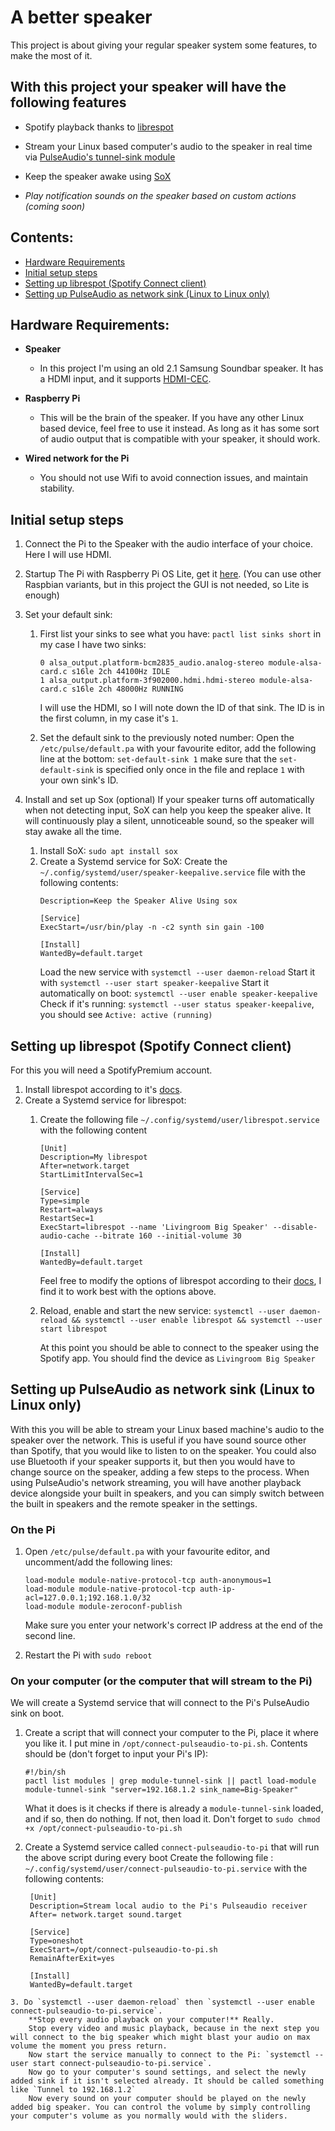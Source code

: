 
# A better speaker

  

This project is about giving your regular speaker system some features, to make the most of it.

## With this project your speaker will have the following features

- Spotify playback thanks to [librespot](https://github.com/librespot-org/librespot)

- Stream your Linux based computer's audio to the speaker in real time via [PulseAudio's tunnel-sink module](https://www.freedesktop.org/wiki/Software/PulseAudio/Documentation/User/Modules/#module-tunnel-sinksource)

- Keep the speaker awake using [SoX](https://sox.sourceforge.net/)

- *Play notification sounds on the speaker based on custom actions (coming soon)*

## Contents:
- [Hardware Requirements](https://github.com/mrbaloghakos/Akos-s-smarter-home-stuff/tree/main/a-better-speaker#hardware-requirements)
- [Initial setup steps](https://github.com/mrbaloghakos/Akos-s-smarter-home-stuff/tree/main/a-better-speaker#initial-setup-steps)
- [Setting up librespot (Spotify Connect client)](https://github.com/mrbaloghakos/Akos-s-smarter-home-stuff/tree/main/a-better-speaker#setting-up-librespot-spotify-connect-client)
- [Setting up PulseAudio as network sink (Linux to Linux only)](https://github.com/mrbaloghakos/Akos-s-smarter-home-stuff/tree/main/a-better-speaker#setting-up-pulseaudio-as-network-sink)


## Hardware Requirements:

-  **Speaker**

    - In this project I'm using an old 2.1 Samsung Soundbar speaker. It has a HDMI input, and it supports [HDMI-CEC](https://en.wikipedia.org/wiki/Consumer_Electronics_Control).
-  **Raspberry Pi**
   - This will be the brain of the speaker. If you have any other Linux based device, feel free to use it instead. As long as it has some sort of audio output that is compatible with your speaker, it should work.
-  **Wired network for the Pi**
   - You should not use Wifi to avoid connection issues, and maintain stability.
## Initial setup steps

1. Connect the Pi to the Speaker with the audio interface of your choice. Here I will use HDMI.

2. Startup The Pi with Raspberry Pi OS Lite, get it [here](https://www.raspberrypi.com/software/operating-systems/). (You can use other Raspbian variants, but in this project the GUI is not needed, so Lite is enough)

3. Set your default sink:
   1. First list your sinks to see what you have: `pactl list sinks short`
    in my case I have two sinks:
        ```
        0 alsa_output.platform-bcm2835_audio.analog-stereo module-alsa-card.c s16le 2ch 44100Hz IDLE
        1 alsa_output.platform-3f902000.hdmi.hdmi-stereo module-alsa-card.c s16le 2ch 48000Hz RUNNING
        ```
        I will use the HDMI, so I will note down the ID of that sink. The ID is in the first column, in my case it's `1`.
    
   2. Set the default sink to the previously noted number:
    Open the `/etc/pulse/default.pa` with your favourite editor, add the following line at the bottom: `set-default-sink 1` make sure that the `set-default-sink` is specified only once in the file and replace `1` with your own sink's ID.
4. Install and set up Sox (optional)
    If your speaker turns off automatically when not detecting input, SoX can help you keep the speaker alive. It will continuously play a silent, unnoticeable sound, so the speaker will stay awake all the time.
    1. Install SoX: `sudo apt install sox`
    2. Create a Systemd service for SoX:
      Create the `~/.config/systemd/user/speaker-keepalive.service` file with the following contents:
        ```[Unit]
        Description=Keep the Speaker Alive Using sox
        
        [Service]
        ExecStart=/usr/bin/play -n -c2 synth sin gain -100
  
        [Install]
        WantedBy=default.target
        ``` 
        Load the new service with `systemctl --user daemon-reload`
        Start it with `systemctl --user start speaker-keepalive`
        Start it automatically on boot: `systemctl --user enable speaker-keepalive`
        Check if it's running: `systemctl --user status speaker-keepalive`, you should see `Active: active (running)`
## Setting up librespot (Spotify Connect client)
For this you will need a SpotifyPremium account.
  1. Install librespot according to it's [docs](https://github.com/librespot-org/librespot#quick-start).
  2. Create a Systemd service for librespot:
      1. Create the following file `~/.config/systemd/user/librespot.service` with the following content 
          ```
          [Unit]
          Description=My librespot
          After=network.target
          StartLimitIntervalSec=1
          
          [Service]
          Type=simple
          Restart=always
          RestartSec=1
          ExecStart=librespot --name 'Livingroom Big Speaker' --disable-audio-cache --bitrate 160 --initial-volume 30
          
          [Install]
          WantedBy=default.target
            ```
          Feel free to modify the options of librespot according to their [docs](https://github.com/librespot-org/librespot/wiki/Options), I find it to work best with the options above.
          
      2. Reload, enable and start the new service: `systemctl --user daemon-reload && systemctl --user enable librespot && systemctl --user start librespot`

          At this point you should be able to connect to the speaker using the Spotify app. You should find the device as `Livingroom Big Speaker` 
## Setting up PulseAudio as network sink (Linux to Linux only)
With this you will be able to stream your Linux based machine's audio to the speaker over the network. This is useful if you have sound source other than Spotify, that you would like to listen to on the speaker. You could also use Bluetooth if your speaker supports it, but then you would have to change source on the speaker, adding a few steps to the process. 
When using PulseAudio's network streaming, you will have another playback device alongside your built in speakers, and you can simply switch between the built in speakers and the remote speaker in the settings. 
 ### On the Pi
  1. Open `/etc/pulse/default.pa` with your favourite editor, and uncomment/add the following lines:
        ```
        load-module module-native-protocol-tcp auth-anonymous=1
        load-module module-native-protocol-tcp auth-ip-acl=127.0.0.1;192.168.1.0/32
        load-module module-zeroconf-publish
        ```
      Make sure you enter your network's correct IP address at the end of the second line.

2. Restart the Pi with `sudo reboot` 
 ### On your computer (or the computer that will stream to the Pi)
We will create a Systemd service that will connect to the Pi's PulseAudio sink on boot.
1. Create a script that will connect your computer to the Pi, place it where you like it. I put mine in `/opt/connect-pulseaudio-to-pi.sh`.
      Contents should be (don't forget to input your Pi's IP):
      ```
      #!/bin/sh
      pactl list modules | grep module-tunnel-sink || pactl load-module module-tunnel-sink "server=192.168.1.2 sink_name=Big-Speaker"
      ```
      What it does is it checks if there is already a `module-tunnel-sink` loaded, and if so, then do nothing. If not, then load it. 
      Don't forget to `sudo chmod +x /opt/connect-pulseaudio-to-pi.sh`

2. Create a Systemd service called `connect-pulseaudio-to-pi` that will run the above script during every boot
       Create the following file : `~/.config/systemd/user/connect-pulseaudio-to-pi.service` with the following contents:
      ```
       [Unit]
       Description=Stream local audio to the Pi's Pulseaudio receiver
       After= network.target sound.target
       
       [Service]
       Type=oneshot
       ExecStart=/opt/connect-pulseaudio-to-pi.sh
       RemainAfterExit=yes
       
       [Install]
       WantedBy=default.target
  ```
  3. Do `systemctl --user daemon-reload` then `systemctl --user enable connect-pulseaudio-to-pi.service`. 
      **Stop every audio playback on your computer!** Really. 
      Stop every video and music playback, because in the next step you will connect to the big speaker which might blast your audio on max volume the moment you press return.
      Now start the service manually to connect to the Pi: `systemctl --user start connect-pulseaudio-to-pi.service`. 
      Now go to your computer's sound settings, and select the newly added sink if it isn't selected already. It should be called something like `Tunnel to 192.168.1.2`
      Now every sound on your computer should be played on the newly added big speaker. You can control the volume by simply controlling your computer's volume as you normally would with the sliders.
